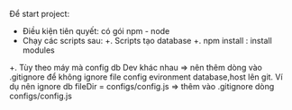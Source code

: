 Để start project:
- Điều kiện tiên quyết: có gói npm - node
- Chạy các scripts sau:
+. Scripts tạo database
+. npm install : install modules

+. Tùy theo máy mà config db Dev khác nhau => nên thêm dòng vào .gitignore để không ignore file config evironment database,host lên git. Ví dụ nên ignore db fileDir = configs/config.js => thêm vào .gitignore dòng configs/config.js